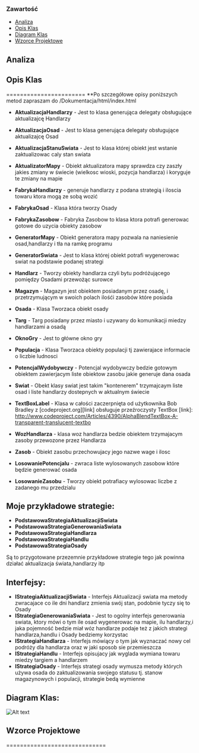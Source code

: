### Zawartość
* [Analiza](#analiza)
* [Opis Klas](#opis-klas)
* [Diagram Klas](#diagram-klas)
* [Wzorce Projektowe](#wzorce-projektowe)

## Analiza


## Opis Klas
=======================
**Po szczegółowe opisy poniższych metod zapraszam do /Dokumentacja/html/index.html
* **AktualizacjaHandlarzy**  - Jest to klasa generująca delegaty obsługujące aktualizajcę Handlarzy
* **AktualizacjaOsad**  - Jest to klasa generująca delegaty obsługujące aktualizajcę Osad
* **AktualizacjaStanuSwiata**  - Jest to klasa której obiekt jest wstanie zaktualizowac caly stan swiata
* **AktualizatorMapy**  - Obiekt aktualizatora mapy sprawdza czy zaszły jakies zmiany w świecie (wielkosc wioski, pozycja handlarza) i koryguje te zmiany na mapie

* **FabrykaHandlarzy**  -  generuje handlarzy z podana strategią i iloscia towaru ktora mogą ze sobą wozić
* **FabrykaOsad**  -  Klasa która tworzy Osady
* **FabrykaZasobow**  - Fabryka Zasobow to klasa ktora potrafi generowac gotowe do uzycia obiekty zasobow

* **GeneratorMapy**  - Obiekt generatora mapy pozwala na naniesienie osad,handlarzy i tła na ramkę programu
* **GeneratorSwiata**  - Jest to klasa której obiekt potrafi wygenerowac swiat na podstawie podanej strategi
 
* **Handlarz**  -  Tworzy obiekty handlarza czyli bytu podróżującego pomiędzy Osadami przewożąc surowce
* **Magazyn**  - Magazyn jest obiektem posiadanym przez osadę, i przetrzymującym w swoich polach ilośći zasobów które posiada
* **Osada**  - Klasa Tworzaca obiekt osady
* **Targ**  - Targ posiadany przez miasto i uzywany do komunikacji miedzy handlarzami a osadą

* **OknoGry**  - Jest to główne okno gry

* **Populacja**  -	Klasa Tworzaca obiekty populacji tj zawierajace informacie o liczbie ludnosci
* **PotencjalWydobywczy**  - Potencjal wydobywczy bedzie gotowym obiektem zawierjacym liste obiektow zasobu jakie generuje dana osada
* **Swiat**  - Obekt klasy swiat jest takim "kontenerem" trzymajcaym liste osad i liste handlarzy dostepnych w aktualnym świecie 
 
* **TextBoxLabel**  - Klasa w całości zaczerpnięta od użytkownika Bob Bradley z [codeproject.org][link] obsługuje przeźroczysty TextBox 
[link]: http://www.codeproject.com/Articles/4390/AlphaBlendTextBox-A-transparent-translucent-textbo

* **WozHandlarza**  - klasa woz handlarza bedzie obiektem trzymajacym zasoby przewozone przez Handlarza
* **Zasob**  - Obiekt zasobu przechowujacy jego nazwe wage i ilosc
 
* **LosowaniePotencjalu**  - zwraca liste wylosowanych zasobow które będzie generować osada
* **LosowanieZasobu**  - Tworzy obiekt potrafiacy wylosowac liczbe z zadanego mu przedzialu



Moje przykładowe strategie: 
---------------------------
* **PodstawowaStrategiaAktualizacjiSwiata**
* **PodstawowaStrategiaGenerowaniaSwiata**
* **PodstawowaStrategiaHandlarza**
* **PodstawowaStrategiaHandlu**
* **PodstawowaStrategiaOsady**

Są to przygotowane przezemnie przykładowe strategie tego jak powinna działać aktualizacja świata,handlarzy itp
 
Interfejsy:
---------------------------
* **IStrategiaAktualizacjiSwiata**  - Interfejs Aktualizacji swiata ma metody zwracajace co ile dni handlarz zmienia swój stan, podobnie tyczy się to Osady
* **IStrategiaGenerowaniaSwiata**  -	Jest to ogolny interfejs generowania swiata, ktory mówi o tym ile osad wygenerowac na mapie, ilu handlarzy,i jaka pojemność bedzie miał wóz handlarze podaje też z jakich strategi handlarza,handlu i Osady bedziemy korzystac
* **IStrategiaHandlarza**  - Interfejs mówiący o tym jak wyznaczać nowy cel podróży dla handlarza oraz w jaki sposob sie przemieszcza
* **IStrategiaHandlu**  -  Interfejs opisujacy jak wyglada wymiana towaru miedzy targiem a handlarzem 
* **IStrategiaOsady**  - Interfejs strategi osady wymusza metody których używa osada do zaktualizowania swojego statusu tj. stanow magazynowych i populacji, strategie bedą wymienne
 
Diagram Klas:
-----------------------------
![Alt text](http://i60.tinypic.com/jidcty.jpg)

## Wzorce Projektowe
=============================
